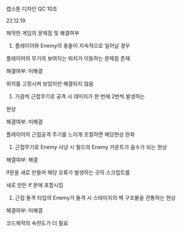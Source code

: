 ﻿캡스톤 디자인 QC 10조

22.12.19 

제작한 게임의 문제점 및 해결여부

1. 플레이어와 Enemy의 충돌이 지속적으로 일어날 경우

플레이어의 무기의 보여지는 위치가 이동하는 문제점 존재

해결여부: 미해결

위치를 고정시켜 보았지만 해결되지 않음

1. 가끔씩 근접무기로 공격 시 데미지가 한 번에 2번씩 발생하는

현상

해결여부: 미해결

플레이어의 근접공격 주기를 느리게 조절하면 해당현상 완화

1. 근접무기로 Enemy 사냥 시 필드의 Enemy 카운트가 음수가 되는 현상

해결여부: 해결

If문을 새로 만들어 해당 오류가 발생하는 곳의 스크립트를

새로 만든 If 문에 포함시킴 

1. 근접 돌격 타입의 Enemy가 돌격 시 스테이지의 벽 구조물을 관통하는 현상

해결여부: 미해결

코드제작의 숙련도가 더 필요
